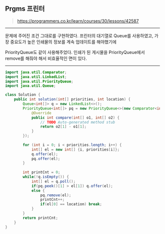 ## Prgms 프린터
> https://programmers.co.kr/learn/courses/30/lessons/42587

************
문제에 주어진 조건 그대로를 구현하였다. 프린터의 대기열로 Queue를 사용하였고, 가장 중요도가 높은 인쇄물의 정보를 계속 업데이트를 해야했기에


PriorityQueue도 같이 사용해주었다. 인쇄가 된 게시물을 PriorityQueue에서 remove를 해줘야 해서 비효율적인 면이 있다. 


************


```java
import java.util.Comparator;
import java.util.LinkedList;
import java.util.PriorityQueue;
import java.util.Queue;

class Solution {
    public int solution(int[] priorities, int location) {
        Queue<int[]> q = new LinkedList<>();
        PriorityQueue<int[]> pq = new PriorityQueue<>(new Comparator<int[]>() {
			@Override
			public int compare(int[] o1, int[] o2) {
				// TODO Auto-generated method stub
				return o2[1] - o1[1];
			}
		});
        
        for (int i = 0; i < priorities.length; i++) {
        	int[] el = new int[] {i, priorities[i]};
        	q.offer(el);
        	pq.offer(el);
		}
        
        int printCnt = 0;
        while(!q.isEmpty()) { 
        	int[] el = q.poll();
        	if(pq.peek()[1] > el[1]) q.offer(el);
        	else {
        		pq.remove(el);
        		printCnt++;
        		if(el[0] == location) break;
        	}
        }
        return printCnt;
    }
}
```
